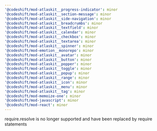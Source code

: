 ```yaml
---
'@codeshift/mod-atlaskit__progress-indicator': minor
'@codeshift/mod-atlaskit__section-message': minor
'@codeshift/mod-atlaskit__side-navigation': minor
'@codeshift/mod-atlaskit__breadcrumbs': minor
'@codeshift/mod-atlaskit__textfield': minor
'@codeshift/mod-atlaskit__calendar': minor
'@codeshift/mod-atlaskit__checkbox': minor
'@codeshift/mod-atlaskit__textarea': minor
'@codeshift/mod-atlaskit__spinner': minor
'@codeshift/mod-emotion__monorepo': minor
'@codeshift/mod-atlaskit__avatar': minor
'@codeshift/mod-atlaskit__button': minor
'@codeshift/mod-atlaskit__popper': minor
'@codeshift/mod-atlaskit__toggle': minor
'@codeshift/mod-atlaskit__popup': minor
'@codeshift/mod-atlaskit__range': minor
'@codeshift/mod-atlaskit__icon': minor
'@codeshift/mod-atlaskit__menu': minor
'@codeshift/mod-atlaskit__tag': minor
'@codeshift/mod-memoize-one': minor
'@codeshift/mod-javascript': minor
'@codeshift/mod-react': minor
---
```


require.resolve is no longer supported and have been replaced by require statements
